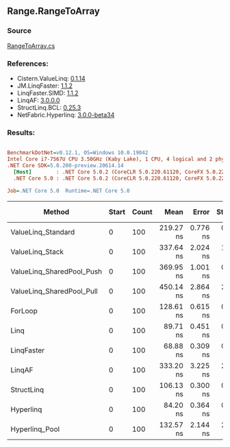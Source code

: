 ﻿## Range.RangeToArray

### Source
[RangeToArray.cs](../LinqBenchmarks/Range/RangeToArray.cs)

### References:
- Cistern.ValueLinq: [0.1.14](https://www.nuget.org/packages/Cistern.ValueLinq/0.1.14)
- JM.LinqFaster: [1.1.2](https://www.nuget.org/packages/JM.LinqFaster/1.1.2)
- LinqFaster.SIMD: [1.1.2](https://www.nuget.org/packages/LinqFaster.SIMD/1.0.3)
- LinqAF: [3.0.0.0](https://www.nuget.org/packages/LinqAF/3.0.0.0)
- StructLinq.BCL: [0.25.3](https://www.nuget.org/packages/StructLinq.BCL/0.25.3)
- NetFabric.Hyperlinq: [3.0.0-beta34](https://www.nuget.org/packages/NetFabric.Hyperlinq/3.0.0-beta34)

### Results:
``` ini

BenchmarkDotNet=v0.12.1, OS=Windows 10.0.19042
Intel Core i7-7567U CPU 3.50GHz (Kaby Lake), 1 CPU, 4 logical and 2 physical cores
.NET Core SDK=5.0.200-preview.20614.14
  [Host]        : .NET Core 5.0.2 (CoreCLR 5.0.220.61120, CoreFX 5.0.220.61120), X64 RyuJIT
  .NET Core 5.0 : .NET Core 5.0.2 (CoreCLR 5.0.220.61120, CoreFX 5.0.220.61120), X64 RyuJIT

Job=.NET Core 5.0  Runtime=.NET Core 5.0  

```
|                    Method | Start | Count |      Mean |    Error |   StdDev | Ratio | RatioSD |  Gen 0 | Gen 1 | Gen 2 | Allocated |
|-------------------------- |------ |------ |----------:|---------:|---------:|------:|--------:|-------:|------:|------:|----------:|
|        ValueLinq_Standard |     0 |   100 | 219.27 ns | 0.776 ns | 0.688 ns |  1.70 |    0.01 | 0.2027 |     - |     - |     424 B |
|           ValueLinq_Stack |     0 |   100 | 337.64 ns | 2.024 ns | 1.794 ns |  2.62 |    0.01 | 0.3171 |     - |     - |     664 B |
| ValueLinq_SharedPool_Push |     0 |   100 | 369.95 ns | 1.001 ns | 0.937 ns |  2.88 |    0.01 | 0.2027 |     - |     - |     424 B |
| ValueLinq_SharedPool_Pull |     0 |   100 | 450.14 ns | 2.864 ns | 2.679 ns |  3.50 |    0.02 | 0.2027 |     - |     - |     424 B |
|                   ForLoop |     0 |   100 | 128.61 ns | 0.615 ns | 0.575 ns |  1.00 |    0.00 | 0.2027 |     - |     - |     424 B |
|                      Linq |     0 |   100 |  89.71 ns | 0.451 ns | 0.400 ns |  0.70 |    0.00 | 0.2218 |     - |     - |     464 B |
|                LinqFaster |     0 |   100 |  68.88 ns | 0.309 ns | 0.258 ns |  0.54 |    0.00 | 0.2027 |     - |     - |     424 B |
|                    LinqAF |     0 |   100 | 333.20 ns | 3.225 ns | 2.859 ns |  2.59 |    0.02 | 0.2027 |     - |     - |     424 B |
|                StructLinq |     0 |   100 | 106.13 ns | 0.300 ns | 0.266 ns |  0.82 |    0.00 | 0.2027 |     - |     - |     424 B |
|                 Hyperlinq |     0 |   100 |  84.20 ns | 0.364 ns | 0.340 ns |  0.65 |    0.00 | 0.2027 |     - |     - |     424 B |
|            Hyperlinq_Pool |     0 |   100 | 132.57 ns | 2.144 ns | 2.005 ns |  1.03 |    0.01 | 0.0267 |     - |     - |      56 B |
